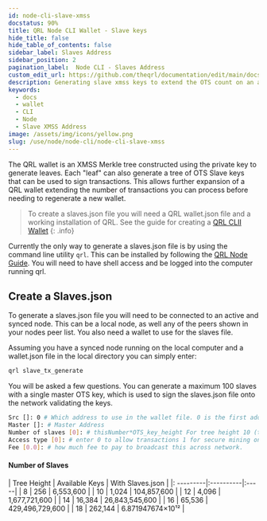 ```yaml
---
id: node-cli-slave-xmss
docstatus: 90%
title: QRL Node CLI Wallet - Slave keys
hide_title: false
hide_table_of_contents: false
sidebar_label: Slaves Address
sidebar_position: 2
pagination_label:  Node CLI - Slaves Address
custom_edit_url: https://github.com/theqrl/documentation/edit/main/docs/Node/node-cli/node-cli-slave-xmss.md
description: Generating slave xmss keys to extend the OTS count on an address.
keywords:
  - docs
  - wallet
  - CLI
  - Node
  - Slave XMSS Address
image: /assets/img/icons/yellow.png
slug: /use/node/node-cli/node-cli-slave-xmss
---
```



The QRL wallet is an XMSS Merkle tree constructed using the private key to generate leaves. Each "leaf" can also generate a tree of OTS Slave keys that can be used to sign transactions. This allows further expansion of a QRL wallet extending the number of transactions you can process before needing to regenerate a new wallet.

> To create a slaves.json file you will need a QRL wallet.json file and a working installation of QRL. See the guide for creating a [QRL CLII Wallet](use/node/node-cli/overview)
{: .info}

Currently the only way to generate a slaves.json file is by using the command line utility `qrl`. This can be installed by following the [QRL Node Guide](/use/node).  You will need to have shell access and be logged into the computer running qrl.



## Create a Slaves.json

To generate a slaves.json file you will need to be connected to an active and synced node. This can be a local node, as well any of the peers shown in your nodes peer list. You also need a wallet to use for the slaves file.

Assuming you have a synced node running on the local computer and a wallet.json file in the local directory you can simply enter:

```bash
qrl slave_tx_generate
```

You will be asked a few questions. You can generate a maximum 100 slaves with a single master OTS key, which is used to sign the slaves.json file onto the network validating the keys.  

```bash
Src []: 0 # Which address to use in the wallet file. 0 is the first address.
Master []: # Master Address
Number of slaves [0]: # thisNumber*OTS_key_height For tree height 10 (this*1024)
Access type [0]: # enter 0 to allow transactions 1 for secure mining only
Fee [0.0]: # how much fee to pay to broadcast this across network.
```

#### Number of Slaves 

|  Tree Height | Available Keys | With Slaves.json |
|: ---------|:----------|:-----|
| 8  | 256 | 6,553,600 |
| 10 |  1,024 | 104,857,600 | 
| 12 |  4,096 | 1,677,721,600 |
| 14 |  16,384 | 26,843,545,600 |
| 16 |  65,536 | 429,496,729,600 |
| 18 |  262,144 | 6.871947674×10¹² |
